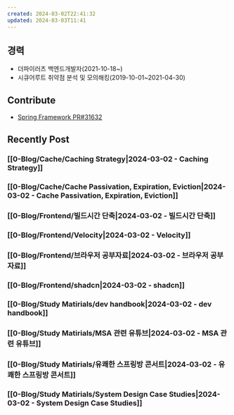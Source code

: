 ```yaml
---
created: 2024-03-02T22:41:32
updated: 2024-03-03T11:41
---
```

## 경력
- 더파이러츠 백엔드개발자(2021-10-18~)
- 시큐어루트 취약점 분석 및 모의해킹(2019-10-01~2021-04-30)

## Contribute
- [Spring Framework PR#31632](https://github.com/spring-projects/spring-framework/pull/31632)

## Recently Post
### [[0-Blog/Cache/Caching Strategy|2024-03-02 - Caching Strategy]]
### [[0-Blog/Cache/Cache Passivation, Expiration, Eviction|2024-03-02 - Cache Passivation, Expiration, Eviction]]
### [[0-Blog/Frontend/빌드시간 단축|2024-03-02 - 빌드시간 단축]]
### [[0-Blog/Frontend/Velocity|2024-03-02 - Velocity]]
### [[0-Blog/Frontend/브라우저 공부자료|2024-03-02 - 브라우저 공부자료]]
### [[0-Blog/Frontend/shadcn|2024-03-02 - shadcn]]
### [[0-Blog/Study Matirials/dev handbook|2024-03-02 - dev handbook]]
### [[0-Blog/Study Matirials/MSA 관련 유튜브|2024-03-02 - MSA 관련 유튜브]]
### [[0-Blog/Study Matirials/유쾌한 스프링방 콘서트|2024-03-02 - 유쾌한 스프링방 콘서트]]
### [[0-Blog/Study Matirials/System Design Case Studies|2024-03-02 - System Design Case Studies]]